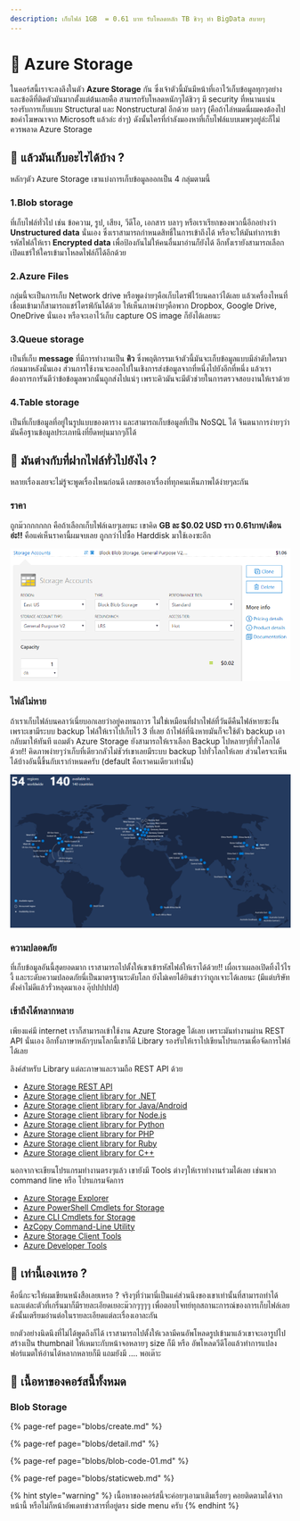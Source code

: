 ```yaml
---
description: เก็บไฟล์ 1GB  = 0.61 บาท รับโหลดหลัก TB ชิวๆ ทำ BigData สบายๆ
---
```


# 👶 Azure Storage

ในคอร์สนี้เราจะลงลึงในตัว **Azure Storage** กัน ซึ่งเจ้าตัวนี้มันมีหน้าที่เอาไว้เก็บข้อมูลทุกๆอย่าง และข้อดีที่ติดตัวมันมากตั้งแต่ต้นเลยคือ สามารถรับโหลดหนักๆได้ชิวๆ มี security ที่หนานแน่น รองรับการเก็บแบบ Structural และ Nonstructural อีกด้วย บลาๆ \(คือถ้าไล่หมดนี่ผมคงต้องไปขอค่าโฆษณาจาก Microsoft แล้วล่ะ ฮ่าๆ\) ดังนั้นใครที่กำลังมองหาที่เก็บไฟล์แบบเมพๆอยู่ล่ะก็ไม่ควรพลาด Azure Storage

## 🤔 แล้วมันเก็บอะไรได้บ้าง ?

หลักๆตัว Azure Storage เขาแบ่งการเก็บข้อมูลออกเป็น 4 กลุ่มตามนี้

### 1.Blob storage <a id="blob-storage"></a>

ที่เก็บไฟล์ทั่วไป เช่น ข้อความ, รูป, เสียง, วีดีโอ, เอกสาร บลาๆ หรือเราเรียกของพวกนี้อีกอย่างว่า **Unstructured data** นั่นเอง ซึ่งเราสามารถกำหนดสิทธิ์ในการเข้าถึงได้ หรือจะให้มันทำการเข้ารหัสไฟล์ให้เรา **Encrypted data** เพื่อป้องกันไม่ให้คนอื่นมาอ่านก็ยังได้ อีกทั้งเรายังสามารถเลือกเปิดแชร์ให้ใครเข้ามาโหลดไฟล์ก็ได้อีกด้วย

### 2.Azure Files <a id="azure-files"></a>

กลุ่มนี้จะเป็นการเก็บ Network drive หรือพูดง่ายๆคือเก็บไดรฟ์ไว้บนคลาว์ได้เลย แล้วเครื่องไหนที่เชื่อมเข้ามาก็สามารถแชร์ไดรฟ์กันได้ด้วย ให้เห็นภาพง่ายๆคือพวก Dropbox, Google Drive, OneDrive นั่นเอง หรือจะเอาไว้เก็บ capture OS image ก็ยังได้เลยนะ

### 3.Queue storage <a id="queue-storage"></a>

เป็นที่เก็บ **message** ที่มีการทำงานเป็น **คิว** ซึ่งพฤติกรรมเจ้าตัวนี้มันจะเก็บข้อมูลแบบมีลำดับใครมาก่อนมาหลังนั่นเอง ส่วนการใช้งานจะออกไปในเชิงการส่งข้อมูลจากที่หนึ่งไปยังอีกที่หนึ่ง แล้วเราต้องการการันตีว่าข้อข้อมูลพวกนั้นถูกส่งไปแน่ๆ เพราะคิวมันจะมีตัวช่วยในการตรวจสอบงานให้เราด้วย

### 4.Table storage <a id="table-storage"></a>

เป็นที่เก็บข้อมูลที่อยู่ในรูปแบบของตาราง และสามารถเก็บข้อมูลที่เป็น NoSQL ได้ จินตนาการง่ายๆว่ามันคือฐานข้อมูลประเภทนึงที่ยืดหยุ่นมากๆก็ได้

## 🤔 มันต่างกับที่ฝากไฟล์ทั่วไปยังไง ?

หลายเรื่องเลยจะไม่รู้จะพูดเรื่องไหนก่อนดี เลยขอเอาเรื่องที่ทุกคนเห็นภาพได้ง่ายๆละกัน

### ราคา

ถูกม๊วกกกกกก คือถ้าเลือกเก็บไฟล์เฉยๆเลยนะ เขาคิด **GB ละ $0.02 USD ราว 0.61บาท/เดือน อ่ะ!!** คือแค่เห็นราคานี้ผมจบเลย ถูกกว่าไปซื้อ Harddisk มาใช้เองซะอีก

![&#xE2D;&#xE38;&#xE15;&#xE4A;&#xE30;! 1GB &#xE04;&#xE34;&#xE14;&#xE44;&#xE21;&#xE48;&#xE16;&#xE36;&#xE07;&#xE1A;&#xE32;&#xE17;](../../.gitbook/assets/image%20%28571%29.png)

### ไฟล์ไม่หาย

ถ้าเราเก็บไฟล์บนคลาว์เนี่ยบอกเลยว่าอยู่คงทนถาวร ไม่ใช่เหมือนที่ฝากไฟล์ที่วันดีคืนไฟล์หายซะงั้น เพราะเขามีระบบ backup ไฟล์ให้เราไปเก็บไว้ 3 ที่เลย ถ้าไฟล์ที่นึงหายมันก็จะใช้ตัว backup เอากลับมาให้ทันที แถมตัว Azure Storage ยังสามารถให้เราเลือก Backup ไปหลายๆที่ทั่วโลกได้ด้วย!! คิดภาพง่ายๆว่าเก็บที่เดียวกลัวไม่ชัวร์เขาเลยมีระบบ backup ไปทั่วโลกให้เลย ส่วนใครจะเห็นได้บ้างอันนี้ขึ้นกับเรากำหนดครับ \(default คือเราคนเดียวเท่านั้น\)

![&#xE40;&#xE25;&#xE37;&#xE2D;&#xE01;&#xE40;&#xE25;&#xE22;&#xE2D;&#xE22;&#xE32;&#xE01;&#xE01;&#xE23;&#xE30;&#xE08;&#xE32;&#xE22;&#xE40;&#xE01;&#xE47;&#xE1A;&#xE02;&#xE49;&#xE2D;&#xE21;&#xE39;&#xE25;&#xE44;&#xE27;&#xE49;&#xE17;&#xE35;&#xE48;&#xE44;&#xE2B;&#xE19;&#xE1A;&#xE49;&#xE32;&#xE07;](../../.gitbook/assets/image%20%28438%29.png)

### ความปลอดภัย

ที่เก็บข้อมูลอันนี้สุดยอดมาก เราสามารถไปตั้งให้เขาเข้ารหัสไฟล์ให้เราได้ด้วย!! เผื่อเราเผลอเปิดทิ้งไว้ไรงี้ และระดับความปลอดภัยนี่เป็นมาตรฐานระดับโลก ยังไม่เคยได้ยินข่าวว่าถูกเจาะได้เลยนะ \(มีแต่บริษัทตั้งค่าไม่ดีแล้วรั่วหลุดมาเอง อุ๊ปปปปปส์\)

### เข้าถึงได้หลากหลาย

เพียงแค่มี internet เราก็สามารถเข้าใช้งาน Azure Storage ได้เลย เพราะมันทำงานผ่าน REST API นั่นเอง อีกทั้งภาษาหลักๆบนโลกนี้เขาก็มี Library รองรับให้เราไปเขียนโปรแกรมเพื่อจัดการไฟล์ได้เลย

ลิงค์สำหรับ Library แต่ละภาษาและรวมถือ REST API ด้วย

* [Azure Storage REST API](https://docs.microsoft.com/rest/api/storageservices/)
* [Azure Storage client library for .NET](https://docs.microsoft.com/dotnet/api/overview/azure/storage)
* [Azure Storage client library for Java/Android](https://docs.microsoft.com/java/api/overview/azure/storage)
* [Azure Storage client library for Node.js](https://docs.microsoft.com/javascript/api/azure-storage)
* [Azure Storage client library for Python](https://github.com/Azure/azure-storage-python)
* [Azure Storage client library for PHP](https://github.com/Azure/azure-storage-php)
* [Azure Storage client library for Ruby](https://github.com/Azure/azure-storage-ruby)
* [Azure Storage client library for C++](https://github.com/Azure/azure-storage-cpp)

นอกจากจะเขียนโปรแกรมทำงานตรงๆแล้ว เขายังมี Tools ต่างๆให้เราทำงานร่วมได้เลย เช่นพวก command line หรือ โปรแกรมจัดการ

* [Azure Storage Explorer](https://azure.microsoft.com/features/storage-explorer/)
* [Azure PowerShell Cmdlets for Storage](https://docs.microsoft.com/powershell/module/az.storage)
* [Azure CLI Cmdlets for Storage](https://docs.microsoft.com/cli/azure/storage)
* [AzCopy Command-Line Utility](https://aka.ms/downloadazcopy)
* [Azure Storage Client Tools](https://docs.microsoft.com/en-us/azure/storage/storage-explorers)
* [Azure Developer Tools](https://azure.microsoft.com/tools/)

## 🤔 เท่านี้เองเหรอ ?

คือนี่กะจะให้ผมเขียนหนังสือเลยเหรอ ? จริงๆที่ว่ามานี่เป็นแค่ส่วนนึงของเขาเท่านั้นที่สามารถทำได้ และแต่ละตัวที่เกริ่นมาก็มีรายละเอียดเยอะม๊วกๆๆๆๆ เพื่อตอบโจทย์ทุกสถานะการณ์ของการเก็บไฟล์เลย ดังนั้นเตรียมอ่านต่อในรายละเอียดแต่ละเรื่องเอาละกัน

ยกตัวอย่างนิดนึงที่ไม่ได้พูดถึงก็ได้ เราสามารถไปตั้งให้เวลามีคนอัพโหลดรูปเข้ามาแล้วเขาจะเอารูปไปสร้างเป็น thumbnail ให้เหมาะกับหน้าจอหลายๆ size ก็มี หรือ อัพโหลดวีดีโอแล้วทำการแปลงฟอร์แมตให้อ่านได้หลากหลายก็มี แถมยังมี .... พอเต๊าะ

## 🧭 เนื้อหาของคอร์สนี้ทั้งหมด

### Blob Storage

{% page-ref page="blobs/create.md" %}

{% page-ref page="blobs/detail.md" %}

{% page-ref page="blobs/blob-code-01.md" %}

{% page-ref page="blobs/staticweb.md" %}

{% hint style="warning" %}
เนื้อหาของคอร์สนี้จะค่อยๆเอามาเติมเรื่อยๆ คอยติดตามได้จากหน้านี้ หรือไม่ก็หน้าอัพเดทข่าวสารที่อยู่ตรง side menu ครับ
{% endhint %}

